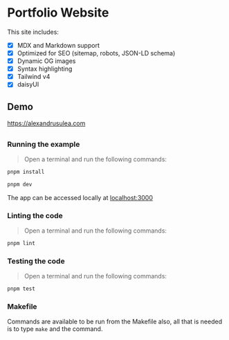 # Portfolio Website

This site includes:

- [x] MDX and Markdown support
- [x] Optimized for SEO (sitemap, robots, JSON-LD schema)
- [x] Dynamic OG images
- [x] Syntax highlighting
- [x] Tailwind v4
- [x] daisyUI

## Demo

https://alexandrusulea.com

##

### Running the example

> Open a terminal and run the following commands:

```bash
pnpm install
```

```bash
pnpm dev
```

The app can be accessed locally at [localhost:3000](localhost:3000)

### Linting the code

> Open a terminal and run the following commands:

```bash
pnpm lint
```

### Testing the code

> Open a terminal and run the following commands:

```bash
pnpm test
```

### Makefile

Commands are available to be run from the Makefile also,
all that is needed is to type `make` and the command.